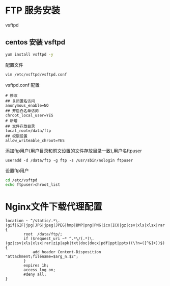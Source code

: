 # FTP 服务安装

vsftpd

## centos 安装 vsftpd

```bash
yum install vsftpd -y
```

配置文件
```bash
vim /etc/vsftpd/vsftpd.conf
```
vsftpd.conf 配置

```properties
# 修改
## 关闭匿名访问
anonymous_enable=NO
## 开启白名单访问
chroot_local_user=YES
# 新增
## 文件存放目录
local_root=/data/ftp
## 权限设置
allow_writeable_chroot=YES
```
添加ftp用户(用户目录和前文设置的文件存放目录一致),用户名ftpuser
```
useradd -d /data/ftp -g ftp -s /usr/sbin/nologin ftpuser
```

设置ftp用户
```sh
cd /etc/vsftpd
echo ftpuser>chroot_list
```

# Nginx文件下载代理配置

```nginx
location ~ ^/static/.*\.(gif|GIF|jpg|JPG|jpeg|JPEG|bmp|BMP|png|PNG|ico|ICO|gz|csv|xls|xlsx|rar|zip|apk|txt|doc|docx|pdf|ppt|pptx)$ {
        root  /data/ftp/;
        if ($request_uri ~* ^.*\/(.*)\.(gz|csv|xls|xlsx|rar|zip|apk|txt|doc|docx|pdf|ppt|pptx)(\?n=([^&]+))$) {
            add_header Content-Disposition "attachment;filename=$arg_n.$2";
        }
        expires 1h;
        access_log on;
        #deny all;
}
```

